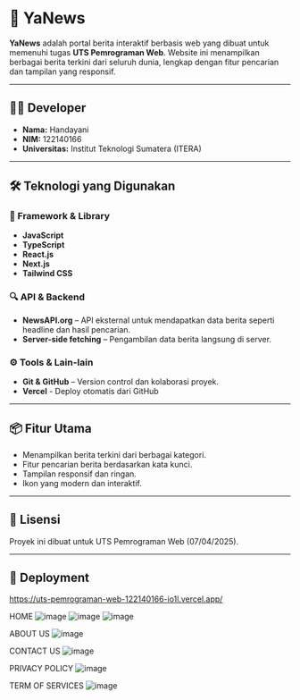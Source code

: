 # 📰 YaNews
**YaNews** adalah portal berita interaktif berbasis web yang dibuat untuk memenuhi tugas **UTS Pemrograman Web**. Website ini menampilkan berbagai berita terkini dari seluruh dunia, lengkap dengan fitur pencarian dan tampilan yang responsif.

---

## 👩‍💻 Developer

- **Nama:** Handayani  
- **NIM:** 122140166  
- **Universitas:** Institut Teknologi Sumatera (ITERA)  

---

## 🛠️ Teknologi yang Digunakan

### 🧠 Framework & Library

- **JavaScript**
- **TypeScript**
- **React.js** 
- **Next.js** 
- **Tailwind CSS**

### 🔍 API & Backend

- **NewsAPI.org** – API eksternal untuk mendapatkan data berita seperti headline dan hasil pencarian.
- **Server-side fetching** – Pengambilan data berita langsung di server.

### ⚙️ Tools & Lain-lain

- **Git & GitHub** – Version control dan kolaborasi proyek.
- **Vercel** - Deploy otomatis dari GitHub
---

## 📦 Fitur Utama

- Menampilkan berita terkini dari berbagai kategori.
- Fitur pencarian berita berdasarkan kata kunci.
- Tampilan responsif dan ringan.
- Ikon yang modern dan interaktif.

---

## 📄 Lisensi

Proyek ini dibuat untuk UTS Pemrograman Web (07/04/2025).

---

## 🚀 Deployment

https://uts-pemrograman-web-122140166-io1l.vercel.app/


HOME
![image](https://github.com/user-attachments/assets/09b6b0c4-2289-4c87-97fa-2f4678521a1d)
![image](https://github.com/user-attachments/assets/a76b6f23-c630-4778-b741-21c387ccbd3f)
![image](https://github.com/user-attachments/assets/5baa2a34-df4f-42eb-8b56-a837167cd4f8)

ABOUT US
![image](https://github.com/user-attachments/assets/094615bc-eecd-4cbd-ad29-fcdddd2d7d6b)

CONTACT US
![image](https://github.com/user-attachments/assets/a938ce11-a984-4964-9f14-94904244b4c7)

PRIVACY POLICY
![image](https://github.com/user-attachments/assets/203bcfdc-a160-4b9f-9fe0-dae357b3e19d)

TERM OF SERVICES
![image](https://github.com/user-attachments/assets/5d8d31ed-0651-4e2b-9888-1e0f78db93d9)
